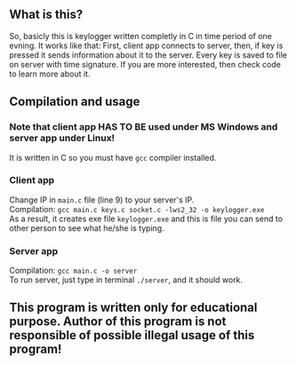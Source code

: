 ## What is this?

So, basicly this is keylogger written completly in C in time period of one evning.
It works like that:
First, client app connects to server, then, if key is pressed it sends information about it to the server.
Every key is saved to file on server with time signature.
If you are more interested, then check code to learn more about it.

## Compilation and usage
### Note that client app HAS TO BE used under MS Windows and server app under Linux!

It is written in C so you must have ```gcc``` compiler installed.

### Client app
Change IP in ```main.c``` file (line 9) to your server's IP.\
Compilation: ```gcc main.c keys.c socket.c -lws2_32 -o keylogger.exe```\
As a result, it creates exe file ```keylogger.exe``` and this is file you can send to other person to see what he/she is typing.

### Server app
Compilation: ```gcc main.c -o server```\
To run server, just type in terminal ```./server```, and it should work.

## This program is written only for educational purpose. Author of this program is not responsible of possible illegal usage of this program!

